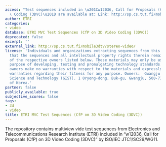 ```yaml
---
access: "Test sequences included in \u201Cw12036, Call for Proposals (CfP) on 3D Video\
  \ Coding (3DVC)\u201D are available at: Link: http://sp.cs.tut.fi/mobile3dtv/stereo-video/"
author: ETRI
categories:
- video
database: ETRI MVC Test Sequences (CfP on 3D Video Coding (3DVC))
deprecated: false
excerpt: ''
external_link: http://sp.cs.tut.fi/mobile3dtv/stereo-video/
license: 'Individuals and organizations extracting sequences from this archive agree
  that the sequences and all intellectual property rights therein remain the property
  of the respective owners listed below. These materials may only be used for the
  purpose of developing, testing and promulgating technology standards. The respective
  owners make no warranties with respect to the materials and expressly disclaim any
  warranties regarding their fitness for any purpose. Owners:  Gwangju Institute of
  Science and Technology (GIST), 1 Oryong-dong, Buk-gu, Gwangju, 500-712, Republic
  of Korea.'
partner: false
publicly_available: true
subjective_scores: false
tags:
- 3d
- video
title: ETRI MVC Test Sequences (CfP on 3D Video Coding (3DVC))
---
```


The repository contains multiview vide test sequences from Electronics and Telecommunications Research Institute (ETRI) included in “w12036, Call for Proposals (CfP) on 3D Video Coding (3DVC)” by ISO/IEC JTC1/SC29/WG11.